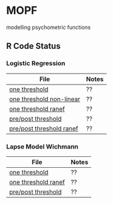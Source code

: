 # MOPF
modelling psychometric functions

## R Code Status

### Logistic Regression

| File | Notes |
|------|-------|
|[one threshold](r/analysis/logreg_one.R) | ?? |
|[one threshold non-linear](r/analysis/logreg_one_nl.R) | ?? |
|[one threshold ranef](r/analysis/logreg_one_ranef.R) | ?? |
|[pre/post threshold](r/analysis/logreg_prepost.R) | ?? |
|[pre/post threshold ranef](r/analysis/logreg_prepost_ranef) | ?? |

### Lapse Model Wichmann

| File | Notes |
|------|-------|
|[one threshold](r/analysis/wichmann_one.R) | ?? |
|[one threshold ranef](r/analysis/wichmann_one_ranef.R) | ?? |
|[pre/post threshold](r/analysis/wichmann_prepost.R) | ?? |
